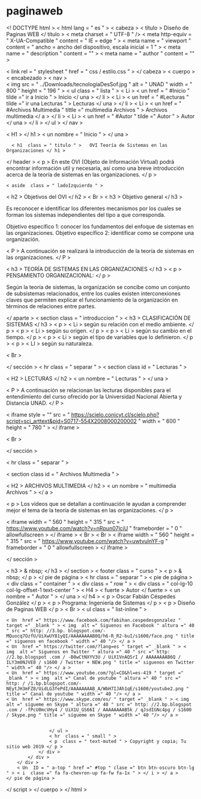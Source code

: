# paginaweb
<! DOCTYPE html >
< html  lang = " es " >
< cabeza >
    < título > Diseño de Paginas WEB </ título >
	< meta  charset = " UTF-8 " />
	< meta  http-equiv = " X-UA-Compatible " content = " IE = edge " >
    < meta  name = " viewport " content = " ancho = ancho del dispositivo, escala inicial = 1 " >
    < meta  name = " description " content = "" >
    < meta  name = " author " content = "" >
	
  < link  rel = " stylesheet " href = " css / estilo.css " >
</ cabeza >
< cuerpo >
< encabezado >
      < nav >	  
         < img  src = " ../Downloads/tecnologiaDesSof.jpg " alt = " UNAD " width = " 800 " height = " 196 " >
         < ul  class = " lista " >
          < Li > < un  href = " #Inicio " tilde =" ir a Inicio " > Inicio </ una > </ li >
          < Li > < un  href = " #Lecturas " tilde =" ir una Lecturas " > Lecturas </ una > </ li >
          < Li > < un  href = " #Archivos Multimedia " tittle =" multimedia Archivos " > Archivos multimedia </ a > </ li >
		  < Li > < un  href = " #Autor " tilde =" Autor " > Autor </ una > </ li >
        </ ul >
  </ nav >
  
  < H1 > </ h1 > < un  nombre = " Inicio " > </ una >
  
      < h1  class = " titulo " >   OVI Teoría de Sistemas en las Organizaciones </ h1 >
      
</ header >
 	< p > En este OVI (Objeto de Información Virtual) podrá encontrar información util y necesaria, así como una breve introducción acerca de la teoría de sistemas en las organizaciones. </ p >
	
	< aside  class = " ladoIzquierdo " >

  < h2 > Objetivos del OVI </ h2 >
  < Br >
  < h3 > Objetivo general </ h3 >
  	
Es reconocer e identificar los diferentes mecanismos por los cuales se forman los sistemas independientes del tipo a que corresponda.
 
Objetivo específico 1: conocer los fundamentos del enfoque de sistemas en las organizaciones.
Objetivo específico 2: identificar como se compone una organización.

< P > A continuación se realizará la introducción de la teoría de sistemas en las organizaciones. </ P >

  < h3 > TEORÍA DE SISTEMAS EN LAS ORGANIZACIONES </ h3 >
  < p > PENSAMIENTO ORGANIZACIONAL: </ p >
 
Según la teoría de sistemas, la organización se concibe como un conjunto de subsistemas relacionados, entre los cuales existen interconexiones claves que permiten explicar el funcionamiento de la organización en términos de relaciones entre partes. 

</ aparte >
< section  class = " introduccion " >
	< h3 > CLASIFICACIÓN DE SISTEMAS </ h3 >
  < p > < Li > según su relación con el medio ambiente. </ p >
  < p > < Li > según su origen. </ p >
  < p > < Li > según su cambio en el tiempo. </ p >
  < p > < Li > según el tipo de variables que lo definieron. </ p >
  < p > < LI > según su naturaleza.
  
  < Br >

</ sección >
< hr  class = " separar " >
< section  class  id = " Lecturas " >


< H2 > LECTURAS </ h2 > < un  nombre = " Lecturas " > </ una >

< P > A continuación se relacionan las lecturas disponibles para el entendimiento del curso ofrecido por la Universidad Nacional Abierta y Distancia UNAD. </ P >

< iframe  style = "" src = " https://scielo.conicyt.cl/scielo.php?script=sci_arttext&pid=S0717-554X2008000200002 " width = " 600 " height = " 780 " > </ iframe >

< Br >

</ sección >

< hr  class = " separar " >

< section  class  id = " Archivos Multimedia " >

< H2 > ARCHIVOS MULTIMEDIA </ h2 > < un  nombre = " multimedia Archivos " > </ a >

< p > Los videos que se detallan a continuación le ayudan a comprender mejor el tema de la teoría de sistemas en las organizaciones. </ p >

 < iframe  width = " 560 " height = " 315 " src = " https://www.youtube.com/watch?v=nRpun07lciU " frameborder = " 0 " allowfullscreen > </ iframe >
 < Br >
 < Br >
 < iframe  width = " 560 " height = " 315 " src = " https://www.youtube.com/watch?v=uwtvulnYF-g " frameborder = " 0 " allowfullscreen > </ iframe >
 
</ sección >

  < h3 > & nbsp; </ h3 >
</ section > < footer  class = " curso " > < p > & nbsp; </ p >
</ pie de página >
< hr  class = " separar " >
 < pie de página >
        < div  class = " container " >
            < div  class = " row " >
                < div  class = " col-lg-10 col-lg-offset-1 text-center " >
                    < H4 > < fuerte > Autor </ fuerte > < un  nombre = " Autor " > </ una >
                    </ h4 >
                    < p > Oscar Fabián Céspedes González </ p >
                       < p > Programa: Ingeniería de Sistemas </ p >
                    < p > Diseño de Paginas WEB </ p >
                                        < Br >
                    < ul  class = " list-inline " >
					
	< Un  href =" https://www.facebook.com/fabihan.cespedesgonzalez " target =" _blank " > < img  alt =" Siguenos en Facebook " altura =" 40 " src =" http: //3.bp. blogspot.com/-MQuocq7OzfU/UiXwUY81yQI/AAAAAAAAB0Q/h6-R_R2-buI/s1600/face.png " title =" siguenos en facebook " width =" 40 "/> </ a >
	< Un  href =" https://twitter.com/?lang=es " target =" _blank " > < img  alt =" Siguenos en Twitter " altura =" 40 " src =" http: //2.bp.blogspot .com / -B0wCtNXYV3U / UiX1VnAQSrI / AAAAAAAAB6Q / ILY3m0NJVE8 / s1600 / Twitter + NEW.png " title =" siguenos en Twitter " width =" 40 "/> </ a >
	< Un  href =" https://www.youtube.com/?gl=CO&hl=es-419 " target =" _blank " > < img  alt =" Canal de youtube " altura =" 40 " src =" http: / /1.bp.blogspot.com/-NEytJH3mFZ8/UidLG3fePdI/AAAAAAAAB_A/WbH7IJAh1qE/s1600/youtube2.png " title =" Canal de youtube " width =" 40 "/> </ a >
	< Un  href =" https://www.skype.com/es/ " target =" _blank " > < img  alt =" sígueme en Skype " altura =" 40 " src =" http: //2.bp.blogspot .com / -fPcU0mcVHy4 / UiX1U_GS66I / AAAAAAAAB5k / qJsdIGNc4pg / s1600 / Skype.png " title =" sígueme en Skype " width =" 40 "/> </ a >


                    </ ul >
                    < hr  class = " small " >
                    < p  class = " text-muted " > Copyright y copia; Tu sitio web 2019 </ p >
                </ div >
            </ div >
        </ div >
        < Un  ID = " a-top " href =" #top " clase =" btn btn-oscuro btn-lg " > < i  clase =" fa fa-chevron-up fa-fw fa-1x " > </ i > </ a >
    </ pie de página >


</ script >
</ cuerpo >
</ html >
